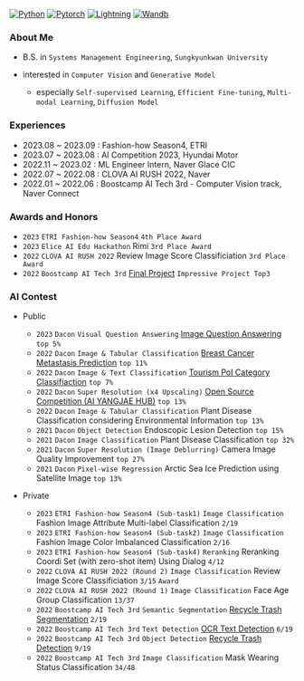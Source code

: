 [![Python](https://img.shields.io/badge/Python-3776AB?style=flat-plastic&logo=Python&logoColor=white)](https://www.python.org/)
[![Pytorch](https://img.shields.io/badge/Pytorch-EE4C2C?style=flat-plastic&logo=Pytorch&logoColor=white)](https://github.com/pytorch/pytorch)
[![Lightning](https://img.shields.io/badge/-Lightning-792ee5?style=flat-plastic&logo=pytorchlightning&logoColor=white)](https://github.com/Lightning-AI/lightning)
[![Wandb](https://img.shields.io/badge/Wandb-FFBE00?style=flat-plastic&logo=Weightsandbiases&logoColor=white)](https://github.com/wandb/wandb)

### About Me
- B.S. in `Systems Management Engineering`, `Sungkyunkwan University`
- interested in `Computer Vision` and `Generative Model`

    - especially `Self-supervised Learning`, `Efficient Fine-tuning`, `Multi-modal Learning`, `Diffusion Model`

### Experiences
- 2023.08 ~ 2023.09 : Fashion-how Season4, ETRI
- 2023.07 ~ 2023.08 : AI Competition 2023, Hyundai Motor
- 2022.11 ~ 2023.02 : ML Engineer Intern, Naver Glace CIC
- 2022.07 ~ 2022.08 : CLOVA AI RUSH 2022, Naver
- 2022.01 ~ 2022.06 : Boostcamp AI Tech 3rd - Computer Vision track, Naver Connect

### Awards and Honors
- `2023` `ETRI Fashion-how Season4` `4th Place Award`
- `2023` `Elice AI Edu Hackathon` Rimi `3rd Place Award`
- `2022` `CLOVA AI RUSH 2022` Review Image Score Classificiation `3rd Place Award`
- `2022` `Boostcamp AI Tech 3rd` [Final Project](https://github.com/boostcampaitech3/final-project-level3-cv-17) `Impressive Project Top3`

### AI Contest

- Public

    - `2023` `Dacon` `Visual Question Answering` [Image Question Answering](https://github.com/Dongwoo-Im/dacon_vqa) `top 5%` <br>
    - `2022` `Dacon` `Image & Tabular Classification` [Breast Cancer Metastasis Prediction](https://github.com/DeepVisionStudy/dacon_breast_cancer) `top 11%` <br>
    - `2022` `Dacon` `Image & Text Classification` [Tourism PoI Category Classifiaction](https://github.com/DeepVisionStudy/dacon_tourism) `top 7%` <br>
    - `2022` `Dacon` `Super Resolution (x4 Upscaling)` [Open Source Competition (AI YANGJAE HUB)](https://github.com/DeepVisionStudy/dacon_SR) `top 13%` <br>
    - `2022` `Dacon` `Image & Tabular Classification` Plant Disease Classification considering Environmental Information `top 13%` <br>
    - `2021` `Dacon` `Object Detection` Endoscopic Lesion Detection `top 15%` <br>
    - `2021` `Dacon` `Image Classification` Plant Disease Classification `top 32%` <br>
    - `2021` `Dacon` `Super Resolution (Image Deblurring)` Camera Image Quality Improvement `top 27%` <br>
    - `2021` `Dacon` `Pixel-wise Regression` Arctic Sea Ice Prediction using Satellite Image `top 13%` <br>

- Private

    - `2023` `ETRI Fashion-how Season4 (Sub-task1)` `Image Classification` Fashion Image Attribute Multi-label Classification `2/19`
    - `2023` `ETRI Fashion-how Season4 (Sub-task2)` `Image Classification` Fashion Image Color Imbalanced Classification `2/16`
    - `2023` `ETRI Fashion-how Season4 (Sub-task4)` `Reranking` Reranking Coordi Set (with zero-shot item) Using Dialog `4/12`
    - `2022` `CLOVA AI RUSH 2022 (Round 2)` `Image Classification` Review Image Score Classificiation `3/15` `Award` <br>
    - `2022` `CLOVA AI RUSH 2022 (Round 1)` `Image Classification` Face Age Group Classification `13/37` <br>
    - `2022` `Boostcamp AI Tech 3rd` `Semantic Segmentation` [Recycle Trash Segmentation](https://github.com/boostcampaitech3/level2-semantic-segmentation-level2-cv-17) `2/19` <br>
    - `2022` `Boostcamp AI Tech 3rd` `Text Detection` [OCR Text Detection](https://github.com/boostcampaitech3/level2-data-annotation_cv-level2-cv-17) `6/19` <br>
    - `2022` `Boostcamp AI Tech 3rd` `Object Detection` [Recycle Trash Detection](https://github.com/boostcampaitech3/level2-object-detection-level2-cv-17) `9/19` <br>
    - `2022` `Boostcamp AI Tech 3rd` `Image Classification` Mask Wearing Status Classification `34/48` <br>
